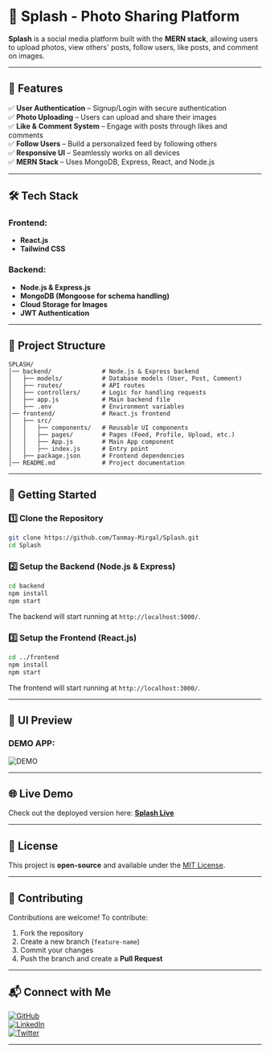 # 📸 Splash - Photo Sharing Platform

**Splash** is a social media platform built with the **MERN stack**, allowing users to upload photos, view others' posts, follow users, like posts, and comment on images.

---

## 🚀 Features

✅ **User Authentication** – Signup/Login with secure authentication  
✅ **Photo Uploading** – Users can upload and share their images  
✅ **Like & Comment System** – Engage with posts through likes and comments  
✅ **Follow Users** – Build a personalized feed by following others  
✅ **Responsive UI** – Seamlessly works on all devices  
✅ **MERN Stack** – Uses MongoDB, Express, React, and Node.js  

---

## 🛠️ Tech Stack

### Frontend:
- **React.js**
- **Tailwind CSS**

### Backend:
- **Node.js & Express.js**
- **MongoDB (Mongoose for schema handling)**
- **Cloud Storage for Images**
- **JWT Authentication**

---

## 📂 Project Structure

```
SPLASH/
│── backend/              # Node.js & Express backend
│   ├── models/           # Database models (User, Post, Comment)
│   ├── routes/           # API routes
│   ├── controllers/      # Logic for handling requests
│   ├── app.js            # Main backend file
│   ├── .env              # Environment variables
│── frontend/             # React.js frontend
│   ├── src/
│   │   ├── components/   # Reusable UI components
│   │   ├── pages/        # Pages (Feed, Profile, Upload, etc.)
│   │   ├── App.js        # Main App component
│   │   ├── index.js      # Entry point
│   ├── package.json      # Frontend dependencies
│── README.md             # Project documentation
```

---

## 📌 Getting Started

### 1️⃣ Clone the Repository

```sh
git clone https://github.com/Tanmay-Mirgal/Splash.git
cd Splash
```

### 2️⃣ Setup the Backend (Node.js & Express)

```sh
cd backend
npm install
npm start
```

The backend will start running at `http://localhost:5000/`.

### 3️⃣ Setup the Frontend (React.js)

```sh
cd ../frontend
npm install
npm start
```

The frontend will start running at `http://localhost:3000/`.

---

## 🎨 UI Preview

### DEMO APP:
![DEMO](https://raw.githubusercontent.com/Tanmay-Mirgal/Splash/main/assets/demo.jpg)

---

## 🌐 Live Demo

Check out the deployed version here: **[Splash Live](https://unsplash-ytfm.onrender.com)**

---

## 📜 License

This project is **open-source** and available under the [MIT License](LICENSE).  

---

## 🤝 Contributing

Contributions are welcome! To contribute:  
1. Fork the repository  
2. Create a new branch (`feature-name`)  
3. Commit your changes  
4. Push the branch and create a **Pull Request**  

---

## 📬 Connect with Me

[![GitHub](https://img.shields.io/badge/GitHub-TanmayMirgal-blue?style=flat&logo=github)](https://github.com/Tanmay-Mirgal)  
[![LinkedIn](https://img.shields.io/badge/LinkedIn-TanmayMirgal-blue?style=flat&logo=linkedin)](YOUR_LINKEDIN_URL)  
[![Twitter](https://img.shields.io/badge/Twitter-TanmayMirgal-blue?style=flat&logo=twitter)](YOUR_TWITTER_URL)  

---

